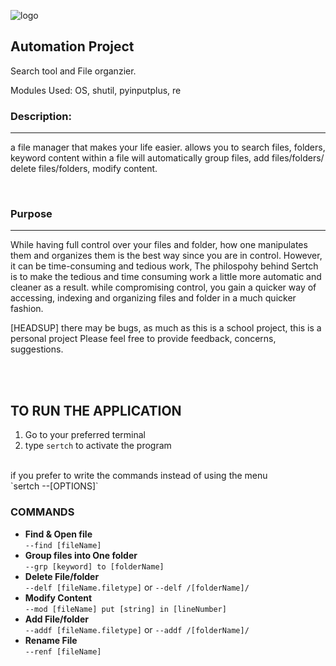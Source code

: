 ![logo](https://github.com/user-attachments/assets/4bd5007a-709e-4c09-aeb2-e4dde9e2233f)

## Automation Project
Search tool and File organzier.

Modules Used: OS, shutil, pyinputplus, re

### Description:
___
a file manager that makes your life easier. allows you to search files, folders, keyword content within a file
will automatically group files, add files/folders/ delete files/folders, modify content.

<br>

### Purpose
___
While having full control over your files and folder, how one manipulates them and organizes them is the best way since you are in control.
However, it can be time-consuming and tedious work, The philospohy behind Sertch is to make the tedious and time consuming work a little more automatic and cleaner as a result.
while compromising control, you gain a quicker way of accessing, indexing and organizing files and folder in a much quicker fashion.

[HEADSUP]
there may be bugs, as much as this is a school project, this is a personal project
Please feel free to provide feedback, concerns, suggestions.

<br>
<br>

## TO RUN THE APPLICATION
1. Go to your preferred terminal
2. type `sertch` to activate the program
<br>
if you prefer to write the commands instead of using the menu <br>
`sertch --[OPTIONS]` <br>

### COMMANDS <br>
- **Find & Open file** <br>
    `--find [fileName]` <br>
- **Group files into One folder** <br>
    `--grp [keyword] to [folderName]` <br>
- **Delete File/folder** <br>
    `--delf [fileName.filetype]` or `--delf /[folderName]/`<br>
- **Modify Content** <br>
    `--mod [fileName] put [string] in [lineNumber]` <br>
- **Add File/folder** <br>
    `--addf [fileName.filetype]` or `--addf /[folderName]/` <br>
- **Rename File** <br>
    `--renf [fileName]`
